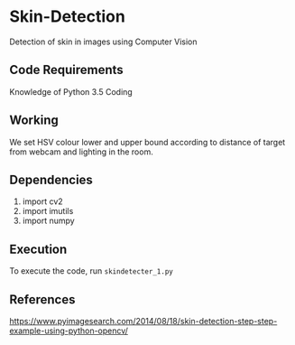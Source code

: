 ﻿# Skin-Detection

Detection of skin in images using Computer Vision

## Code Requirements

Knowledge of Python 3.5 Coding

## Working

We set HSV colour lower and upper bound according to distance of target from webcam and lighting in the room.

## Dependencies

1) import cv2
2) import imutils
3) import numpy

## Execution

To execute the code, run ```skindetecter_1.py```

## References

https://www.pyimagesearch.com/2014/08/18/skin-detection-step-step-example-using-python-opencv/
